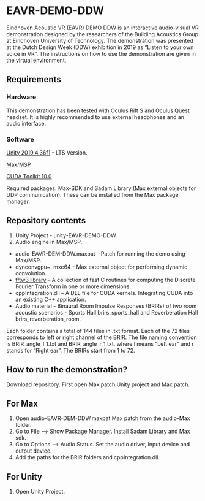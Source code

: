 # EAVR-DEMO-DDW

Eindhoven Acoustic VR (EAVR) DEMO DDW is an interactive audio-visual VR demonstration designed by the researchers of the Building Acoustics Group at Eindhoven University of Technology. The demonstration was presented at the Dutch Design Week (DDW) exhibition in 2019 as “Listen to your own voice in VR”. The instructions on how to use the demonstration are given in the virtual environment. 

## Requirements

### Hardware
This demonstration has been tested with Oculus Rift S and Oculus Quest headset. It is highly recommended to use external headphones and an audio interface.

### Software  

[Unity 2019.4.36f1](https://unity.com/releases/editor/qa/lts-releases?version=2019.4) - LTS Version. 

[Max/MSP](https://cycling74.com/releases/max/8.5.0)

 [CUDA Toolkit 10.0](https://developer.nvidia.com/cuda-10.0-download-archive?target_os=Windows&target_arch=x86_64&target_version=10&target_type=exelocal)


 Required packages: Max-SDK and Sadam Library (Max external objects for UDP communication). These can be installed from the Max package manager. 

 ## Repository contents 

 1. Unity Project - unity-EAVR-DEMO-DDW.
 2. Audio engine in Max/MSP.


 * audio-EAVR-DEM-DDW.maxpat – Patch for running the demo using Max/MSP. 
  * dynconvgpu~. mxe64 - Max external object for performing dynamic convolution.
 * [fftw3 library](https://github.com/FFTW/fftw3) – A collection of fast C routines for computing the Discrete Fourier Transform in one or more dimensions.  
 * cppIntegration.dll – A DLL file for CUDA kernels. Integrating CUDA into an existing C++ application.  
 * Audio material - Binaural Room Impulse Responses (BRIRs) of two room acoustic scenarios - Sports Hall brirs_sports_hall and Reverberation Hall brirs_reverberation_room.

Each folder contains a total of 144 files in .txt format. Each of the 72 files corresponds to left or right channel of the BRIR. The file naming convention is BRIR_angle_l_1.txt and BRIR_angle_r_1.txt. where l means “Left ear” and r stands for “Right ear”. The BRIRs start from 1 to 72.

## How to run the demonstration?

Download repository. First open Max patch Unity project and Max patch. 

## For Max

1. Open audio-EAVR-DEM-DDW.maxpat Max patch from the audio-Max folder.
2. Go to File --> Show Package Manager. Install Sadam Library and Max sdk. 
3. Go to Options --> Audio Status. Set the audio driver, input device and output device. 
4. Add the paths for the BRIR folders and cppIntegration.dll.


## For Unity

1. Open Unity Project. 

  



